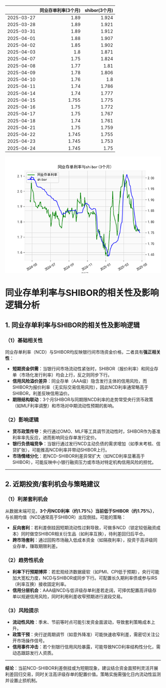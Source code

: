 |            |   同业存单利率(3个月) |   shibor(3个月) |
|:-----------|----------------------:|----------------:|
| 2025-03-27 |                 1.89  |           1.924 |
| 2025-03-28 |                 1.89  |           1.921 |
| 2025-03-31 |                 1.89  |           1.912 |
| 2025-04-01 |                 1.88  |           1.907 |
| 2025-04-02 |                 1.85  |           1.902 |
| 2025-04-03 |                 1.8   |           1.871 |
| 2025-04-07 |                 1.75  |           1.824 |
| 2025-04-08 |                 1.77  |           1.81  |
| 2025-04-09 |                 1.78  |           1.806 |
| 2025-04-10 |                 1.76  |           1.8   |
| 2025-04-11 |                 1.74  |           1.786 |
| 2025-04-14 |                 1.74  |           1.777 |
| 2025-04-15 |                 1.755 |           1.775 |
| 2025-04-16 |                 1.75  |           1.772 |
| 2025-04-17 |                 1.75  |           1.767 |
| 2025-04-18 |                 1.74  |           1.761 |
| 2025-04-21 |                 1.75  |           1.759 |
| 2025-04-22 |                 1.745 |           1.755 |
| 2025-04-23 |                 1.745 |           1.753 |
| 2025-04-24 |                 1.745 |           1.75  |

![图](shibor_tongye.png)



# 同业存单利率与SHIBOR的相关性及影响逻辑分析

## 1. 同业存单利率与SHIBOR的相关性及影响逻辑

### （1）基础相关性
同业存单利率（NCD）与SHIBOR均反映银行间市场资金价格，二者具有**强正相关性**：
- **短期资金供需**：当银行间市场流动性紧张时，SHIBOR（报价利率）和同业存单（市场化发行利率）均会上行，反之则同步下行。
- **信用风险溢价差异**：同业存单（AAA级）隐含发行主体的信用风险，而SHIBOR为报价利率（无实际交易信用风险），因此NCD利率通常略高于SHIBOR，利差反映信用溢价。
- **期限结构联动**：3个月SHIBOR与同期限NCD利率的走势常受央行货币政策（如MLF利率调整）和市场对中期流动性预期的影响。

### （2）影响逻辑
- **货币政策传导**：央行通过OMO、MLF等工具调节流动性时，SHIBOR作为基准利率率先反应，进而影响同业存单发行定价。
- **银行负债端竞争**：当银行通过发行NCD主动负债的需求增加（如季末考核、信贷扩张），可能推高NCD利率并带动SHIBOR上行。
- **市场情绪分化**：若NCD-SHIBOR利差异常扩大（如NCD利率显著高于SHIBOR），可能反映中小银行融资压力或市场对特定机构信用风险的担忧。

---

## 2. 近期投资/套利机会与策略建议

### （1）利差套利机会
从数据末端可见，**3个月NCD利率（约1.75%）当前低于SHIBOR（约1.75%）**，与长期均值（NCD通常高于SHIBOR）出现倒挂。可能的策略：
- **反向套利**：若利差倒挂因短期流动性过剩导致，可做多NCD（锁定较低融资成本）同时做空SHIBOR相关衍生品（如利率互换），待利差回归后平仓。
- **跨市场套利**：通过回购市场融入低成本资金（如隔夜利率），投资于高评级同业存单，赚取期限利差。

### （2）趋势性机会
- **利率下行预期博弈**：若宏观经济数据疲软（如PMI、CPI低于预期），央行可能加大宽松力度，NCD与SHIBOR或同步下行。可配置长久期利率债或参与IRS（利率互换）接收固定利率。
- **信用分层机会**：AAA级NCD与低评级存单利差若走阔，可择优配置高评级存单以规避信用风险，同时利用利差收窄预期进行波段交易。

### （3）风险提示
- **流动性风险**：季末、节前等时点可能引发资金面波动，导致套利策略成本上升。
- **政策干预**：央行逆周期调节（如意外降准）可能快速收窄利差，需密切关注公开市场操作信号。
- **信用事件冲击**：若个别银行信用风险暴露，可能导致NCD利率结构性分化，需动态跟踪发行人资质。

---

**结论**：当前NCD-SHIBOR利差倒挂或为短期现象，建议结合资金面预判灵活开展利差回归交易，同时关注高评级存单的配置价值。策略实施需强化日内流动性监测并设置止损机制。